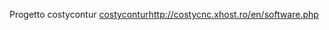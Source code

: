 Progetto costycontur
[costycontur](http://costycnc.xhost.ro/en/software.php)http://costycnc.xhost.ro/en/software.php
